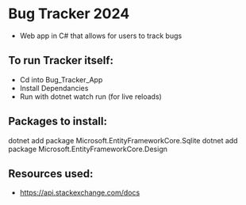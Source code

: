 # Bug Tracker 2024
- Web app in C# that allows for users to track bugs

## To run Tracker itself:
- Cd into Bug_Tracker_App
- Install Dependancies 
- Run with dotnet watch run (for live reloads)


## Packages to install:
dotnet add package Microsoft.EntityFrameworkCore.Sqlite
dotnet add package Microsoft.EntityFrameworkCore.Design

## Resources used:
- https://api.stackexchange.com/docs